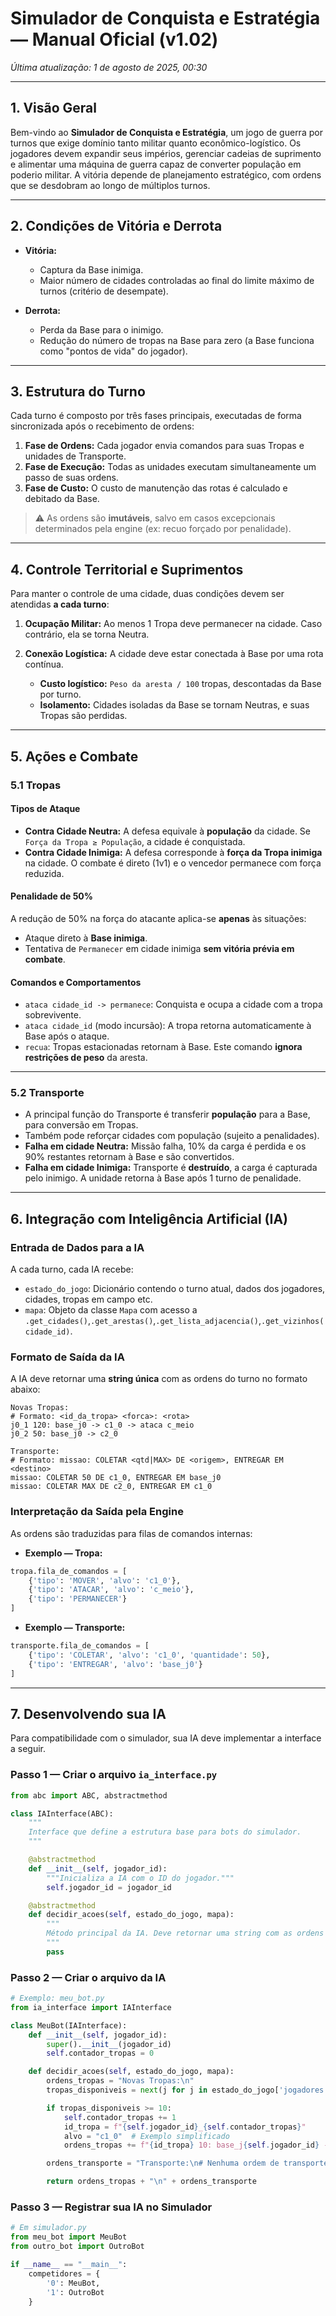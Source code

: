 # Simulador de Conquista e Estratégia — Manual Oficial (v1.02)

*Última atualização: 1 de agosto de 2025, 00:30*

---

## 1. Visão Geral

Bem-vindo ao **Simulador de Conquista e Estratégia**, um jogo de guerra por turnos que exige domínio tanto militar quanto econômico-logístico. Os jogadores devem expandir seus impérios, gerenciar cadeias de suprimento e alimentar uma máquina de guerra capaz de converter população em poderio militar. A vitória depende de planejamento estratégico, com ordens que se desdobram ao longo de múltiplos turnos.

---

## 2. Condições de Vitória e Derrota

* **Vitória:**

  * Captura da Base inimiga.
  * Maior número de cidades controladas ao final do limite máximo de turnos (critério de desempate).

* **Derrota:**

  * Perda da Base para o inimigo.
  * Redução do número de tropas na Base para zero (a Base funciona como "pontos de vida" do jogador).

---

## 3. Estrutura do Turno

Cada turno é composto por três fases principais, executadas de forma sincronizada após o recebimento de ordens:

1. **Fase de Ordens:** Cada jogador envia comandos para suas Tropas e unidades de Transporte.
2. **Fase de Execução:** Todas as unidades executam simultaneamente um passo de suas ordens.
3. **Fase de Custo:** O custo de manutenção das rotas é calculado e debitado da Base.

> ⚠️ As ordens são **imutáveis**, salvo em casos excepcionais determinados pela engine (ex: recuo forçado por penalidade).

---

## 4. Controle Territorial e Suprimentos

Para manter o controle de uma cidade, duas condições devem ser atendidas **a cada turno**:

1. **Ocupação Militar:** Ao menos 1 Tropa deve permanecer na cidade. Caso contrário, ela se torna Neutra.
2. **Conexão Logística:** A cidade deve estar conectada à Base por uma rota contínua.

   * **Custo logístico:** `Peso da aresta / 100` tropas, descontadas da Base por turno.
   * **Isolamento:** Cidades isoladas da Base se tornam Neutras, e suas Tropas são perdidas.

---

## 5. Ações e Combate

### 5.1 Tropas

#### Tipos de Ataque

* **Contra Cidade Neutra:** A defesa equivale à **população** da cidade. Se `Força da Tropa ≥ População`, a cidade é conquistada.
* **Contra Cidade Inimiga:** A defesa corresponde à **força da Tropa inimiga** na cidade. O combate é direto (1v1) e o vencedor permanece com força reduzida.

#### Penalidade de 50%

A redução de 50% na força do atacante aplica-se **apenas** às situações:

* Ataque direto à **Base inimiga**.
* Tentativa de `Permanecer` em cidade inimiga **sem vitória prévia em combate**.

#### Comandos e Comportamentos

* `ataca cidade_id -> permanece`: Conquista e ocupa a cidade com a tropa sobrevivente.
* `ataca cidade_id` (modo incursão): A tropa retorna automaticamente à Base após o ataque.
* `recua`: Tropas estacionadas retornam à Base. Este comando **ignora restrições de peso** da aresta.

---

### 5.2 Transporte

* A principal função do Transporte é transferir **população** para a Base, para conversão em Tropas.
* Também pode reforçar cidades com população (sujeito a penalidades).
* **Falha em cidade Neutra:** Missão falha, 10% da carga é perdida e os 90% restantes retornam à Base e são convertidos.
* **Falha em cidade Inimiga:** Transporte é **destruído**, a carga é capturada pelo inimigo. A unidade retorna à Base após 1 turno de penalidade.

---

## 6. Integração com Inteligência Artificial (IA)

### Entrada de Dados para a IA

A cada turno, cada IA recebe:

* `estado_do_jogo`: Dicionário contendo o turno atual, dados dos jogadores, cidades, tropas em campo etc.
* `mapa`: Objeto da classe `Mapa` com acesso a `.get_cidades()`,`.get_arestas()`,`.get_lista_adjacencia()`,`.get_vizinhos(cidade_id)`.

### Formato de Saída da IA

A IA deve retornar uma **string única** com as ordens do turno no formato abaixo:

```text
Novas Tropas:
# Formato: <id_da_tropa> <forca>: <rota>
j0_1 120: base_j0 -> c1_0 -> ataca c_meio
j0_2 50: base_j0 -> c2_0

Transporte:
# Formato: missao: COLETAR <qtd|MAX> DE <origem>, ENTREGAR EM <destino>
missao: COLETAR 50 DE c1_0, ENTREGAR EM base_j0
missao: COLETAR MAX DE c2_0, ENTREGAR EM c1_0
```

### Interpretação da Saída pela Engine

As ordens são traduzidas para filas de comandos internas:

* **Exemplo — Tropa:**

```python
tropa.fila_de_comandos = [
    {'tipo': 'MOVER', 'alvo': 'c1_0'},
    {'tipo': 'ATACAR', 'alvo': 'c_meio'},
    {'tipo': 'PERMANECER'}
]
```

* **Exemplo — Transporte:**

```python
transporte.fila_de_comandos = [
    {'tipo': 'COLETAR', 'alvo': 'c1_0', 'quantidade': 50},
    {'tipo': 'ENTREGAR', 'alvo': 'base_j0'}
]
```

---

## 7. Desenvolvendo sua IA

Para compatibilidade com o simulador, sua IA deve implementar a interface a seguir.

### Passo 1 — Criar o arquivo `ia_interface.py`

```python
from abc import ABC, abstractmethod

class IAInterface(ABC):
    """
    Interface que define a estrutura base para bots do simulador.
    """

    @abstractmethod
    def __init__(self, jogador_id):
        """Inicializa a IA com o ID do jogador."""
        self.jogador_id = jogador_id

    @abstractmethod
    def decidir_acoes(self, estado_do_jogo, mapa):
        """
        Método principal da IA. Deve retornar uma string com as ordens do turno.
        """
        pass
```

### Passo 2 — Criar o arquivo da IA

```python
# Exemplo: meu_bot.py
from ia_interface import IAInterface

class MeuBot(IAInterface):
    def __init__(self, jogador_id):
        super().__init__(jogador_id)
        self.contador_tropas = 0

    def decidir_acoes(self, estado_do_jogo, mapa):
        ordens_tropas = "Novas Tropas:\n"
        tropas_disponiveis = next(j for j in estado_do_jogo['jogadores'] if ['id'] == self.jogador_id)['tropas_na_base']

        if tropas_disponiveis >= 10:
            self.contador_tropas += 1
            id_tropa = f"{self.jogador_id}_{self.contador_tropas}"
            alvo = "c1_0"  # Exemplo simplificado
            ordens_tropas += f"{id_tropa} 10: base_j{self.jogador_id} -> ataca {alvo}\n"

        ordens_transporte = "Transporte:\n# Nenhuma ordem de transporte por enquanto"

        return ordens_tropas + "\n" + ordens_transporte
```

### Passo 3 — Registrar sua IA no Simulador

```python
# Em simulador.py
from meu_bot import MeuBot
from outro_bot import OutroBot

if __name__ == "__main__":
    competidores = {
        '0': MeuBot,
        '1': OutroBot
    }
```
